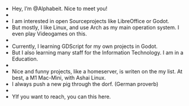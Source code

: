 - Hey, I’m @Alphabeit. Nice to meet you!  
- 
- I am interested in open Sourceprojects like LibreOffice or Godot.  
- But mostly, I like Linux, and use Arch as my main operation system. I even play Videogames on this.
-
- Currently, I learning GDScript for my own projects in Godot.
- But I also learning many staff for the Information Technology. I am in a Education.
-
- Nice and funny projects, like a homeserver, is writen on the my list. At best, a M1 Mac-Mini, with Ashai Linux.
- I always push a new pig through the dorf. (German proverb)
-
- YIf you want to reach, you can this here. 


<!---
Alphabeit/Alphabeit is a ✨ special ✨ repository because its `README.md` (this file) appears on your GitHub profile.
You can click the Preview link to take a look at your changes.
--->
